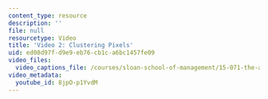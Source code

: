 ```yaml
---
content_type: resource
description: ''
file: null
resourcetype: Video
title: 'Video 2: Clustering Pixels'
uid: ed08d97f-d9e9-eb76-cb1c-a6bc1457fe09
video_files:
  video_captions_file: /courses/sloan-school-of-management/15-071-the-analytics-edge-spring-2017/clustering/seeing-the-big-picture-segmenting-images-to-create-data-recitation/video-2-clustering-pixels/video-2-clustering-pixels-0/8jpO-p1YvdM.vtt
video_metadata:
  youtube_id: 8jpO-p1YvdM
---
```

